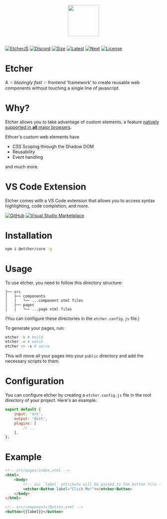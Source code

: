 <div align="center">
  <img src="https://etcherjs.vercel.app/assets/etcher.png" width="100"/>
</div>

<br/>

[size-img]: https://img.shields.io/bundlephobia/minzip/@etcher/core?color=d34ebb&style=for-the-badge
[latest-img]: https://img.shields.io/npm/v/@etcher/core/latest?color=d34ebb&label=latest&style=for-the-badge
[next-img]: https://img.shields.io/npm/v/@etcher/core/next?color=d34ebb&label=next&style=for-the-badge
[license-img]: https://img.shields.io/npm/l/@etcher/core?color=d34ebb&style=for-the-badge
[discord-img]: https://img.shields.io/badge/Discord-d34ebb?style=for-the-badge
[site-img]: https://img.shields.io/badge/EtcherJS-d34ebb?style=for-the-badge

[![EtcherJS][site-img]](https://etcherjs.vercel.app)
[![Discord][discord-img]](https://discord.gg/Vqd3BRFR5D)
[![Size][size-img]](https://bundlephobia.com/result?p=@etcher/core)
[![Latest][latest-img]](https://www.npmjs.com/package/@etcher/core)
[![Next][next-img]](https://www.npmjs.com/package/@etcher/core)
[![License][license-img]](https://github.com/etcherjs/etcher/tree/main/packages/core/LICENSE.md)

# Etcher

A _✨ blazingly fast ✨_ frontend 'framework' to create reusable web components without touching a single line of javascript.

# Why?

Etcher allows you to take advantage of custom elements, a feature [natively supported in **all** major browsers](https://developer.mozilla.org/en-US/docs/Web/API/Window/customElements#browser_compatibility).

Ethcer's custom web elements have

-   CSS Scoping through the Shadow DOM
-   Reusability
-   Event handling

and much more.

# VS Code Extension

Etcher comes with a VS Code extension that allows you to access syntax highlighting, code completion, and more.

[![GitHub](https://img.shields.io/badge/GitHub-d34ebb?style=for-the-badge)](https://github.com/etcherjs/etcher/tree/main/packages/vscode-etcher)
[![Visual Studio Marketplace](https://img.shields.io/badge/Marketplace-d34ebb?style=for-the-badge)](https://marketplace.visualstudio.com/items?itemName=TheCommieAxolotl.etcher-vscode)

# Installation

```bash
npm i @etcher/core -g
```

# Usage

To use etcher, you need to follow this directory structure:

```
├── src
│   ├── components
│   |   └── ...component xtml files
│   ├── pages
│   |   └── ...page xtml files
```

(You can configure these directories in the `etcher.config.js` file.)

To generate your pages, run:

```bash
etcher -b # build
etcher -w # watch
etcher <> -s # serve
```

This will move all your pages into your `public` directory and add the necessary scripts to them.

# Configuration

You can configure etcher by creating a `etcher.config.js` file in the root directory of your project. Here's an example:

```js
export default {
    input: 'src',
    output: 'dist',
    plugins: [
        // ...
    ],
};
```

# Example

```html
<!-- src/pages/index.xtml -->
<html>
    <body>
        <!-- our `label` attribute will be passed to the button file -->
        <etcher-Button label="Click Me!"></etcher-Button>
    </body>
</html>
```

```html
<!-- src/components/Button.xtml -->
<button>{{label}}</button>
```

